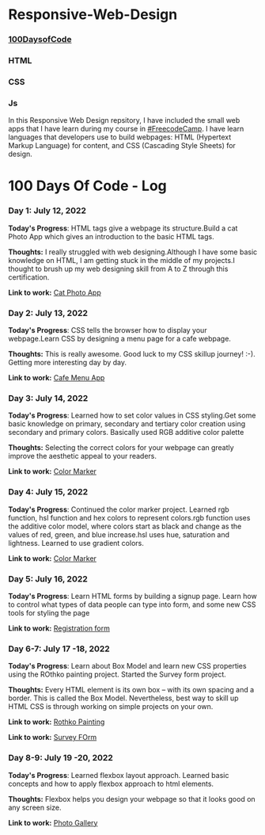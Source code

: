 # Responsive-Web-Design
### [100DaysofCode](https://www.100daysofcode.com/)
### HTML
### CSS
### Js
In this Responsive Web Design repsitory, I have included the small web apps that I have learn during my course in [#FreecodeCamp](https://www.freecodecamp.org/learn/2022/responsive-web-design). I have learn languages that developers use to build webpages: HTML (Hypertext Markup Language) for content, and CSS (Cascading Style Sheets) for design.

# 100 Days Of Code - Log

### Day 1: July 12, 2022 

**Today's Progress**: HTML tags give a webpage its structure.Build a cat Photo App which gives an introduction to the basic HTML tags.

**Thoughts:** I really struggled with web designing.Although I have some basic knowledge on HTML, I am getting stuck in the middle of my projects.I thought to brush up my web designing skill from A to Z through this certification. 

**Link to work:** [Cat Photo App](https://github.com/ShevindiRodrigo/Responsive-Web-Design/blob/main/catPhotoApp.html)

### Day 2: July 13, 2022 

**Today's Progress**: CSS tells the browser how to display your webpage.Learn CSS by designing a menu page for a cafe webpage.

**Thoughts:** This is really awesome. Good luck to my CSS skillup journey! :-). Getting more interesting day by day. 

**Link to work:** [Cafe Menu App](https://github.com/ShevindiRodrigo/Responsive-Web-Design/blob/main/cafeMenuApp.html)

### Day 3: July 14, 2022 

**Today's Progress**: Learned how to set color values in CSS styling.Get some basic knowledge on primary, secondary and tertiary color creation using secondary and primary colors. Basically used RGB additive color palette

**Thoughts:** Selecting the correct colors for your webpage can greatly improve the aesthetic appeal to your readers. 

**Link to work:** [Color Marker](https://github.com/ShevindiRodrigo/Responsive-Web-Design/blob/main/coloredMakers.html)

### Day 4: July 15, 2022 

**Today's Progress**: Continued the color marker project. Learned rgb function, hsl function and hex colors to represent colors.rgb function uses the additive color model, where colors start as black and change as the values of red, green, and blue increase.hsl uses hue, saturation and lightness. Learned to use gradient colors.

**Link to work:** [Color Marker](https://github.com/ShevindiRodrigo/Responsive-Web-Design/blob/main/coloredMakers.html)

### Day 5: July 16, 2022 

**Today's Progress**: Learn HTML forms by building a signup page. Learn how to control what types of data people can type into form, and some new CSS tools for styling the page

**Link to work:** [Registration form](https://github.com/ShevindiRodrigo/Responsive-Web-Design/blob/main/registrationform.html)


### Day 6-7: July 17 -18, 2022 

**Today's Progress**: Learn about Box Model and learn new CSS properties using the ROthko painting project.
Started the Survey form project.

**Thoughts:** Every HTML element is its own box – with its own spacing and a border. This is called the Box Model.
Nevertheless, best way to skill up HTML CSS is through working on simple projects on your own.

**Link to work:** [Rothko Painting](https://github.com/ShevindiRodrigo/Responsive-Web-Design/blob/main/Rothko%20Painting.html)

**Link to work:** [Survey FOrm](https://github.com/ShevindiRodrigo/SurveyForm)

### Day 8-9: July 19 -20, 2022 

**Today's Progress**: Learned flexbox layout approach. Learned basic concepts and how to apply flexbox approach to html elements.

**Thoughts:** Flexbox helps you design your webpage so that it looks good on any screen size.

**Link to work:** [Photo Gallery](https://github.com/ShevindiRodrigo/Responsive-Web-Design/blob/main/photoGallary.html)

